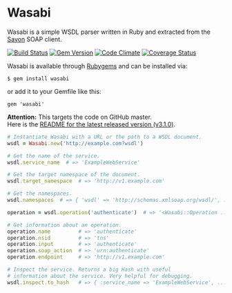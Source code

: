 # Wasabi

Wasabi is a simple WSDL parser written in Ruby and extracted from the
[Savon](https://github.com/savonrb/savon) SOAP client.

[![Build Status](https://secure.travis-ci.org/savonrb/wasabi.png)](http://travis-ci.org/savonrb/wasabi)
[![Gem Version](https://badge.fury.io/rb/wasabi.png)](http://badge.fury.io/rb/wasabi)
[![Code Climate](https://codeclimate.com/github/savonrb/wasabi.png)](https://codeclimate.com/github/savonrb/wasabi)
[![Coverage Status](https://coveralls.io/repos/savonrb/wasabi/badge.png?branch=master)](https://coveralls.io/r/savonrb/wasabi)


Wasabi is available through [Rubygems](http://rubygems.org/gems/wasabi) and can be installed via:

```
$ gem install wasabi
```

or add it to your Gemfile like this:

```
gem 'wasabi'
```

**Attention:** This targets the code on GitHub master.  
Here is the [README for the latest released version (v3.1.0)](https://github.com/savonrb/wasabi/blob/v3.1.0/README.md).


``` ruby
# Instantiate Wasabi with a URL or the path to a WSDL document.
wsdl = Wasabi.new('http://example.com?wsdl')

# Get the name of the service.
wsdl.service_name  # => 'ExampleWebService'

# Get the target namespace of the document.
wsdl.target_namespace  # => 'http://v1.example.com'

# Get the namespaces.
wsdl.namespaces  # => { 'wsdl' => 'http://schemas.xmlsoap.org/wsdl/', ... }

operation = wsdl.operation('authenticate')  # => '<Wasabi::Operation ...>'

# Get information about an operation.
operation.name         # => 'authenticate'
operation.nsid         # => 'tns'
operation.input        # => 'authenticate'
operation.soap_action  # => 'urn:authenticate'
operation.endpoint     # => 'http://v1.example.com'

# Inspect the service. Returns a big Hash with useful
# information about the service. Very helpful for debugging.
wsdl.inspect.to_hash   # => { :service_name => 'ExampleWebService', ... }
```
